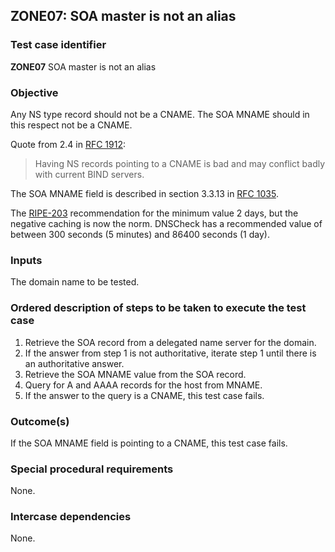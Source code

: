 ## ZONE07: SOA master is not an alias

### Test case identifier
**ZONE07** SOA master is not an alias

### Objective

Any NS type record should not be a CNAME. The SOA MNAME should in this
respect not be a CNAME.

Quote from 2.4 in [RFC 1912](https://datatracker.ietf.org/doc/html/rfc1912):

> Having NS records pointing to a CNAME is bad and may conflict badly
> with current BIND servers.

The SOA MNAME field is described in section 3.3.13 in
[RFC 1035](https://datatracker.ietf.org/doc/html/rfc1035).

The [RIPE-203](https://www.ripe.net/publications/docs/ripe-203) recommendation
for the minimum value 2 days, but the negative caching is now the norm.
DNSCheck has a recommended value of between 300 seconds (5 minutes) and
86400 seconds (1 day).

### Inputs

The domain name to be tested.

### Ordered description of steps to be taken to execute the test case

1. Retrieve the SOA record from a delegated name server for the domain.
2. If the answer from step 1 is not authoritative, iterate step 1 until there is an authoritative answer.
3. Retrieve the SOA MNAME value from the SOA record.
4. Query for A and AAAA records for the host from MNAME.
5. If the answer to the query is a CNAME, this test case fails.

### Outcome(s)

If the SOA MNAME field is pointing to a CNAME, this test case fails.

### Special procedural requirements

None.

### Intercase dependencies

None.
